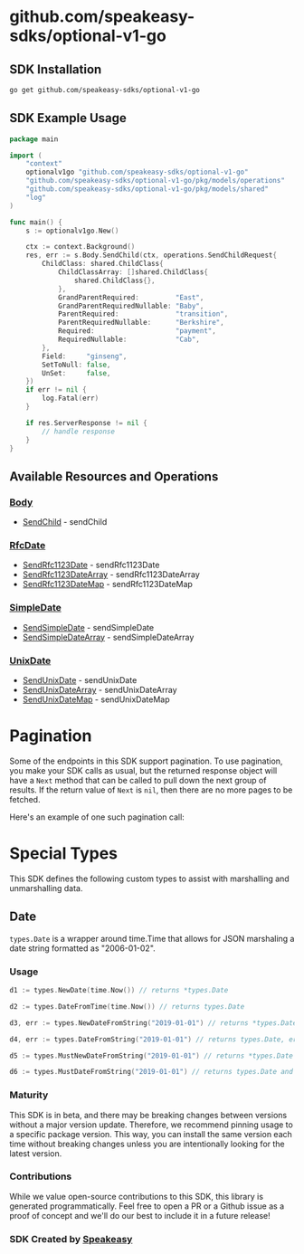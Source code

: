 # github.com/speakeasy-sdks/optional-v1-go

<!-- Start SDK Installation -->
## SDK Installation

```bash
go get github.com/speakeasy-sdks/optional-v1-go
```
<!-- End SDK Installation -->

## SDK Example Usage
<!-- Start SDK Example Usage -->
```go
package main

import (
	"context"
	optionalv1go "github.com/speakeasy-sdks/optional-v1-go"
	"github.com/speakeasy-sdks/optional-v1-go/pkg/models/operations"
	"github.com/speakeasy-sdks/optional-v1-go/pkg/models/shared"
	"log"
)

func main() {
	s := optionalv1go.New()

	ctx := context.Background()
	res, err := s.Body.SendChild(ctx, operations.SendChildRequest{
		ChildClass: shared.ChildClass{
			ChildClassArray: []shared.ChildClass{
				shared.ChildClass{},
			},
			GrandParentRequired:         "East",
			GrandParentRequiredNullable: "Baby",
			ParentRequired:              "transition",
			ParentRequiredNullable:      "Berkshire",
			Required:                    "payment",
			RequiredNullable:            "Cab",
		},
		Field:     "ginseng",
		SetToNull: false,
		UnSet:     false,
	})
	if err != nil {
		log.Fatal(err)
	}

	if res.ServerResponse != nil {
		// handle response
	}
}

```
<!-- End SDK Example Usage -->

<!-- Start SDK Available Operations -->
## Available Resources and Operations


### [Body](docs/sdks/body/README.md)

* [SendChild](docs/sdks/body/README.md#sendchild) - sendChild

### [RfcDate](docs/sdks/rfcdate/README.md)

* [SendRfc1123Date](docs/sdks/rfcdate/README.md#sendrfc1123date) - sendRfc1123Date
* [SendRfc1123DateArray](docs/sdks/rfcdate/README.md#sendrfc1123datearray) - sendRfc1123DateArray
* [SendRfc1123DateMap](docs/sdks/rfcdate/README.md#sendrfc1123datemap) - sendRfc1123DateMap

### [SimpleDate](docs/sdks/simpledate/README.md)

* [SendSimpleDate](docs/sdks/simpledate/README.md#sendsimpledate) - sendSimpleDate
* [SendSimpleDateArray](docs/sdks/simpledate/README.md#sendsimpledatearray) - sendSimpleDateArray

### [UnixDate](docs/sdks/unixdate/README.md)

* [SendUnixDate](docs/sdks/unixdate/README.md#sendunixdate) - sendUnixDate
* [SendUnixDateArray](docs/sdks/unixdate/README.md#sendunixdatearray) - sendUnixDateArray
* [SendUnixDateMap](docs/sdks/unixdate/README.md#sendunixdatemap) - sendUnixDateMap
<!-- End SDK Available Operations -->



<!-- Start Dev Containers -->

<!-- End Dev Containers -->



<!-- Start Pagination -->
# Pagination

Some of the endpoints in this SDK support pagination. To use pagination, you make your SDK calls as usual, but the
returned response object will have a `Next` method that can be called to pull down the next group of results. If the
return value of `Next` is `nil`, then there are no more pages to be fetched.

Here's an example of one such pagination call:
<!-- End Pagination -->



<!-- Start Go Types -->
# Special Types

This SDK defines the following custom types to assist with marshalling and unmarshalling data.

## Date

`types.Date` is a wrapper around time.Time that allows for JSON marshaling a date string formatted as "2006-01-02".

### Usage

```go
d1 := types.NewDate(time.Now()) // returns *types.Date

d2 := types.DateFromTime(time.Now()) // returns types.Date

d3, err := types.NewDateFromString("2019-01-01") // returns *types.Date, error

d4, err := types.DateFromString("2019-01-01") // returns types.Date, error

d5 := types.MustNewDateFromString("2019-01-01") // returns *types.Date and panics on error

d6 := types.MustDateFromString("2019-01-01") // returns types.Date and panics on error
```
<!-- End Go Types -->

<!-- Placeholder for Future Speakeasy SDK Sections -->



### Maturity

This SDK is in beta, and there may be breaking changes between versions without a major version update. Therefore, we recommend pinning usage
to a specific package version. This way, you can install the same version each time without breaking changes unless you are intentionally
looking for the latest version.

### Contributions

While we value open-source contributions to this SDK, this library is generated programmatically.
Feel free to open a PR or a Github issue as a proof of concept and we'll do our best to include it in a future release!

### SDK Created by [Speakeasy](https://docs.speakeasyapi.dev/docs/using-speakeasy/client-sdks)
